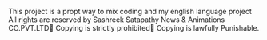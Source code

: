 This project is a propt way to mix coding and my english language project
All rights are reserved by  Sashreek Satapathy News & Animations CO.PVT.LTD
Copying is strictly prohibited
Copying is lawfully Punishable.
